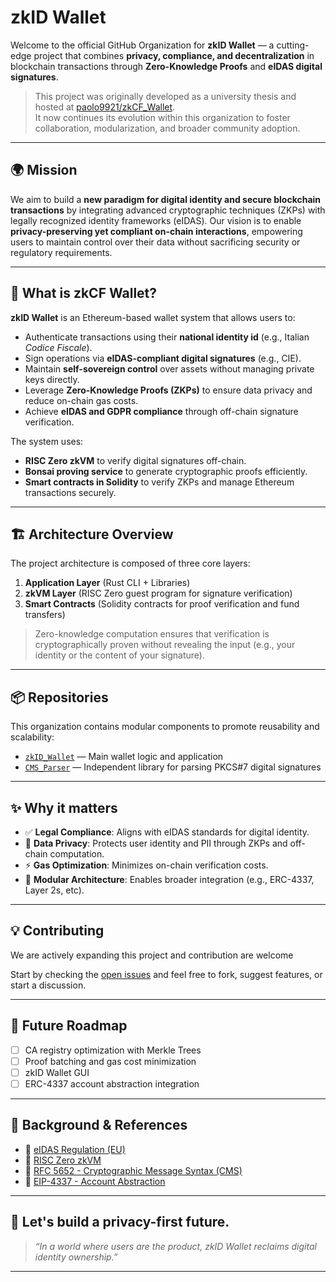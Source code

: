 # zkID Wallet 

Welcome to the official GitHub Organization for **zkID Wallet** — a cutting-edge project that combines **privacy, compliance, and decentralization** in blockchain transactions through **Zero-Knowledge Proofs** and **eIDAS digital signatures**.

> This project was originally developed as a university thesis and hosted at [paolo9921/zkCF_Wallet](https://github.com/paolo9921/zkCF_Wallet).  
> It now continues its evolution within this organization to foster collaboration, modularization, and broader community adoption.
---

## 🌍 Mission

We aim to build a **new paradigm for digital identity and secure blockchain transactions** by integrating advanced cryptographic techniques (ZKPs) with legally recognized identity frameworks (eIDAS). Our vision is to enable **privacy-preserving yet compliant on-chain interactions**, empowering users to maintain control over their data without sacrificing security or regulatory requirements.

---

## 🔐 What is zkCF Wallet?

**zkID Wallet** is an Ethereum-based wallet system that allows users to:
- Authenticate transactions using their **national identity id** (e.g., Italian *Codice Fiscale*).
- Sign operations via **eIDAS-compliant digital signatures** (e.g., CIE).
- Maintain **self-sovereign control** over assets without managing private keys directly.
- Leverage **Zero-Knowledge Proofs (ZKPs)** to ensure data privacy and reduce on-chain gas costs.
- Achieve **eIDAS and GDPR compliance** through off-chain signature verification.

The system uses:
- **RISC Zero zkVM** to verify digital signatures off-chain.
- **Bonsai proving service** to generate cryptographic proofs efficiently.
- **Smart contracts in Solidity** to verify ZKPs and manage Ethereum transactions securely.

---

## 🏗️ Architecture Overview

The project architecture is composed of three core layers:
1. **Application Layer** (Rust CLI + Libraries)
2. **zkVM Layer** (RISC Zero guest program for signature verification)
3. **Smart Contracts** (Solidity contracts for proof verification and fund transfers)

> Zero-knowledge computation ensures that verification is cryptographically proven without revealing the input (e.g., your identity or the content of your signature).

---

## 📦 Repositories

This organization contains modular components to promote reusability and scalability:
- [`zkID_Wallet`](https://github.com/zkIDWallet/zkID_Wallet) — Main wallet logic and application
- [`CMS_Parser`](https://github.com/zkIDWallet/cms-pkcs7-parser) — Independent library for parsing PKCS#7 digital signatures

---

## ✨ Why it matters

- ✅ **Legal Compliance**: Aligns with eIDAS standards for digital identity.
- 🔐 **Data Privacy**: Protects user identity and PII through ZKPs and off-chain computation.
- ⚡ **Gas Optimization**: Minimizes on-chain verification costs.
- 🧱 **Modular Architecture**: Enables broader integration (e.g., ERC-4337, Layer 2s, etc).
<!--- 📈 **Real Impact**: Demonstrated on Sepolia testnet with working proof-of-concept.-->

---

## 💡 Contributing

We are actively expanding this project and contribution are welcome

Start by checking the [open issues](https://github.com/zkIDWallet/zkID_Wallet/issues) and feel free to fork, suggest features, or start a discussion.

---

## 🔭 Future Roadmap

<!--- [ ] Layer 2 integration (ZK-Rollups)-->
- [ ] CA registry optimization with Merkle Trees
- [ ] Proof batching and gas cost minimization
- [ ] zkID Wallet GUI
- [ ] ERC-4337 account abstraction integration

---

## 🧠 Background & References

- 🔗 [eIDAS Regulation (EU)](https://eur-lex.europa.eu/eli/reg/2014/910/oj)
- 🔗 [RISC Zero zkVM](https://www.risczero.com/)
- 🔗 [RFC 5652 - Cryptographic Message Syntax (CMS)](https://datatracker.ietf.org/doc/html/rfc5652)
- 🔗 [EIP-4337 - Account Abstraction](https://eips.ethereum.org/EIPS/eip-4337)

---

## 🤝 Let's build a privacy-first future.

> *“In a world where users are the product, zkID Wallet reclaims digital identity ownership.”*

---

<!--© zkID Wallet Organization – Founded by [Paolo Moser](https://github.com/paolo9921)-->
